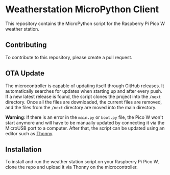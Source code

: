# Weatherstation MicroPython Client

This repository contains the MicroPython script for the Raspberry Pi Pico W weather station.

## Contributing
To contribute to this repository, please create a pull request.

## OTA Update
The microcontroller is capable of updating itself through GitHub releases. It automatically searches for updates when starting up and after every push. If a new latest release is found, the script clones the project into the `/next` directory. Once all the files are downloaded, the current files are removed, and the files from the `/next` directory are moved into the main directory.

**Warning**: If there is an error in the `main.py` or `boot.py` file, the Pico W won't start anymore and will have to be manually updated by connecting it via the MicroUSB port to a computer. After that, the script can be updated using an editor such as [Thonny](https://thonny.org/).

## Installation
To install and run the weather station script on your Raspberry Pi Pico W, clone the repo and upload it via Thonny on the microcontroller.